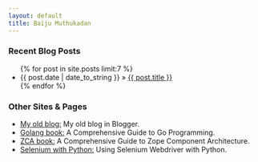 ```yaml
---
layout: default
title: Baiju Muthukadan
---
```


### Recent Blog Posts

<ul class="posts">
  {% for post in site.posts limit:7 %}
    <li><span>{{ post.date | date_to_string }}</span> &raquo; <a href="{{ post.url }}">{{ post.title }}</a></li>
  {% endfor %}
</ul>

### Other Sites & Pages

<ul class="posts">
  <li><a href="http://baijum.blogspot.in">My old blog:</a> My old blog in Blogger.</li>
  <li><a href="http://golang.muthukadan.net">Golang book:</a> A Comprehensive Guide to Go Programming.</li>
  <li><a href="http://muthukadan.net/docs/zca.html">ZCA book:</a> A Comprehensive Guide to Zope Component Architecture.</li>
  <li><a href="http://selenium-python.readthedocs.org">Selenium with Python:</a> Using Selenium Webdriver with Python.</li>
</ul>
